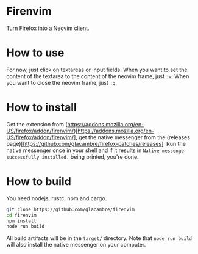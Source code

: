 # Firenvim

Turn Firefox into a Neovim client.

# How to use

For now, just click on textareas or input fields. When you want to set the content of the textarea to the content of the neovim frame, just `:w`. When you want to close the neovim frame, just `:q`.

# How to install

Get the extension from (https://addons.mozilla.org/en-US/firefox/addon/firenvim/)[https://addons.mozilla.org/en-US/firefox/addon/firenvim/], get the native messenger from the (releases page)[https://github.com/glacambre/firefox-patches/releases]. Run the native messenger once in your shell and if it results in `Native messenger successfully installed.` being printed, you're done.

# How to build

You need nodejs, rustc, npm and cargo.

```sh
git clone https://github.com/glacambre/firenvim
cd firenvim
npm install
node run build
```

All build artifacts will be in the `target/` directory. Note that `node run build` will also install the native messenger on your computer.
